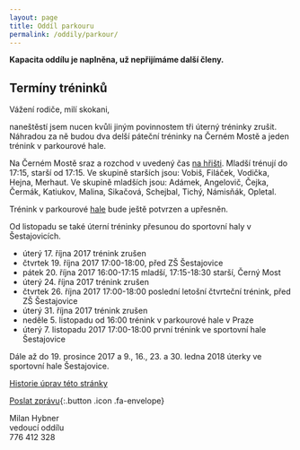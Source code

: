 ```yaml
---
layout: page
title: Oddíl parkouru
permalink: /oddily/parkour/
---
```


**Kapacita oddílu je naplněna, už nepřijímáme další členy.**

## Termíny tréninků

Vážení rodiče, milí skokani,

naneštěstí jsem nucen kvůli jiným povinnostem tři úterný tréninky zrušit. Náhradou za ně budou dva delší páteční tréninky na Černém Mostě a jeden trénink v parkourové hale.

Na Černém Mostě sraz a rozchod v uvedený čas [na hřišti](https://mapy.cz/s/2737O). Mladší trénují do 17:15, starší od 17:15. Ve skupině starších jsou: Vobiš, Filáček, Vodička, Hejna, Merhaut. Ve skupině mladších jsou: Adámek, Angelovič, Čejka, Čermák, Katiukov, Malina, Sikačová, Schejbal, Tichý, Námisňák, Opletal.

Trénink v parkourové [hale](http://imacademy.cz/kontakt/) bude ještě potvrzen a upřesněn.

Od listopadu se také úterní tréninky přesunou do sportovní haly v Šestajovicích.

* úterý 17. října 2017 trénink zrušen
* čtvrtek 19. října 2017 17:00-18:00, před ZŠ Šestajovice
* pátek 20. října 2017 16:00-17:15 mladší, 17:15-18:30 starší, Černý Most
* úterý 24. října 2017 trénink zrušen
* čtvrtek 26. října 2017 17:00-18:00 poslední letošní čtvrteční trénink, před ZŠ Šestajovice
* úterý 31. října 2017 trénink zrušen
* neděle 5. listopadu od 16:00 trénink v parkourové hale v Praze
* úterý 7. listopadu 2017 17:00-18:00 první trénink ve sportovní hale Šestajovice

Dále až do 19. prosince 2017 a 9., 16., 23. a 30. ledna 2018 úterky ve sportovní hale Šestajovice.

<!-- [Chci se přidat]({{ site.baseurl }}/clenstvi/){:.button .special} -->


[Historie úprav této stránky](https://github.com/milanhybner/sokolsestajovice.cz/commits/gh-pages/oddily/parkour)

[Poslat zprávu](#f){:.button .icon .fa-envelope}

Milan Hybner  
vedoucí oddílu  
776 412 328

